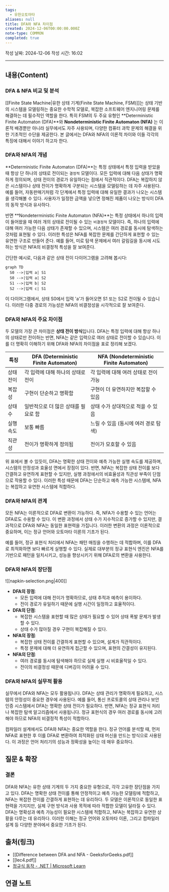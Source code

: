 ```yaml
---
tags:
  - 유한오토마타
aliases: null
title: DFA와 NFA 차이점
created: 2024-12-06T00:00:00.000Z
note-type: COMMON
completed: true
---
```

작성 날짜: 2024-12-06
작성 시간: 16:02


----
## 내용(Content)

### DFA & NFA 비교 및  분석

[[Finite State Machine|유한 상태 기계(Finite State Machine, FSM)]]는 상태 기반의 시스템을 모델링하는 중요한 수학적 모델로, 복잡한 소프트웨어 엔지니어링 문제를 해결하는 데 필수적인 역할을 한다. 특히 FSM의 두 주요 유형인 **Deterministic Finite Automaton (DFA)**와 **Nondeterministic Finite Automaton (NFA)** 는 이론적 배경뿐만 아니라 실무에서도 자주 사용되며, 다양한 컴퓨터 과학 문제의 해결을 위한 기초적인 수단을 제공한다. 본 글에서는 DFA와 NFA의 이론적 차이와 이들 각각의 특징에 대해서 이야기 하고자 한다.

### DFA와 NFA의 개념

**Deterministic Finite Automaton (DFA)**는 특정 상태에서 특정 입력을 받았을 때 항상 단 하나의 상태로 전이되는  `결정적` 모델이다.  모든 입력에 대해 다음 상태가 명확하게 정의되며, 상태 전이의 경로가 유일하다는 점에서 직관적이다. DFA는 복잡하지 않은 시스템이나 상태 전이가 명확하게 구분되는 시스템을 모델링하는 데 자주 사용된다. 예를 들어, 자동판매기처럼 각 단계에서 특정 입력에 대해 유일한 결과가 나오는 시스템을 생각해볼 수 있다. 사용자가 일정한 금액을 넣으면 정해진 제품이 나오는 방식이 DFA의 동작 방식과 유사하다.

반면 **Nondeterministic Finite Automaton (NFA)**는 특정 상태에서 하나의 입력이 들어왔을 때 여러 개의 상태로 전이될 수 있는 `비결정적` 모델이다. 즉, 하나의 입력에 대해 여러 가능한 다음 상태가 존재할 수 있으며, 시스템은 여러 경로를 동시에 탐색하는 것처럼 표현될 수 있다. 이러한 특성은 NFA를 복잡한 문제를 간단하게 표현할 수 있는 유연한 구조로 만들어 준다. 예를 들어, 미로 탐색 문제에서 여러 갈림길을 동시에 시도하는 방식은 NFA의 비결정적 특성을 잘 보여준다.

간단한 예시로, 다음과 같은 상태 전이 다이어그램을 고려해 봅시다:
```mermaid
graph TD
  S0 -->|입력 a| S1
  S0 -->|입력 a| S2
  S1 -->|입력 b| S2
  S2 -->|입력 c| S1
```

이 다이어그램에서, 상태 S0에서 입력 'a'가 들어오면 S1 또는 S2로 전이될 수 있습니다. 이러한 다중 경로의 가능성은 NFA의 비결정성을 시각적으로 잘 보여준다.

### DFA와 NFA의 주요 차이점

두 모델의 가장 큰 차이점은 **상태 전이 방식**입니다. DFA는 특정 입력에 대해 항상 하나의 상태로만 전이하는 반면, NFA는 같은 입력으로 여러 상태로 전이할 수 있습니다. 이를 더 명확히 이해하기 위해 DFA와 NFA의 차이점을 표로 정리해 보겠다.

| 특징    | DFA (Deterministic Finite Automaton) | NFA (Nondeterministic Finite Automaton) |
| ----- | ------------------------------------ | --------------------------------------- |
| 상태 전이 | 각 입력에 대해 하나의 상태로 전이                  | 각 입력에 대해 여러 상태로 전이 가능                   |
| 복잡성   | 구현이 단순하고 명확함                         | 구현이 더 유연하지만 복잡할 수 있음                    |
| 상태 수  | 일반적으로 더 많은 상태를 필요로 함                 | 상태 수가 상대적으로 적을 수 있음                     |
| 실행 속도 | 보통 빠름                                | 느릴 수 있음 (동시에 여러 경로 탐색)                  |
| 직관성   | 전이가 명확하게 정의됨                         | 전이가 모호할 수 있음                            |

위 표에서 볼 수 있듯이, DFA는 명확한 상태 전이와 예측 가능한 실행 속도를 제공하며, 시스템의 안정성과 효율성 면에서 장점이 있다. 반면, NFA는 복잡한 상태 전이를 보다 간결하고 유연하게 표현할 수 있지만, 실행 과정에서의 비효율성과 직관성 부족이 단점으로 작용할 수 있다. 이러한 특성 때문에 DFA는 단순하고 예측 가능한 시스템에, NFA는 복잡하고 유연한 시스템에 적합하다.

### DFA와 NFA의 관계

모든 NFA는 이론적으로 DFA로 변환이 가능하다. 즉, NFA가 수용할 수 있는 언어는 DFA로도 수용할 수 있다. 이 변환 과정에서 상태 수가 지수적으로 증가할 수 있지만, 결과적으로 DFA와 NFA는 동일한 표현력을 가집니다. 이러한 변환의 과정은 이론적으로 중요하며, 이는 정규 언어와 오토마타 이론의 기초가 된다.

예를 들어, 정규 표현식 처리에서 NFA는 패턴 매칭을 수행하는 데 적합하며, 이를 DFA로 최적화하면 보다 빠르게 실행할 수 있다. 실제로 대부분의 정규 표현식 엔진은 NFA를 기반으로 패턴을 일치시키고, 성능을 향상시키기 위해 DFA로의 변환을 사용한다.

### DFA와 NFA의 장단점

![[napkin-selection.png|400]]

- **DFA의 장점**:
	- 모든 입력에 대해 전이가 명확하므로, 상태 추적과 예측이 용이하다.
	- 전이 경로가 유일하기 때문에 실행 시간이 일정하고 효율적이다.
- **DFA의 단점**:
	- 복잡한 시스템을 표현할 때 많은 상태가 필요할 수 있어 상태 폭발 문제가 발생할 수 있다.
	- 상태 수가 많아질 경우 구현이 복잡해질 수 있다.
- **NFA의 장점**:
	- 복잡한 상태 전이를 간결하게 표현할 수 있으며, 설계가 직관적이다.
	- 특정 문제에 대해 더 유연하게 접근할 수 있으며, 표현의 간결성이 유지된다.
- **NFA의 단점**:
	- 여러 경로를 동시에 탐색해야 하므로 실제 실행 시 비효율적일 수 있다.
	- 전이의 비결정성 때문에 디버깅이 어려울 수 있다.


### DFA와 NFA의 실무적 활용

실무에서 DFA와 NFA는 모두 활용됩니다. DFA는 상태 관리가 명확하게 필요하고, 시스템의 안정성이 중요한 경우에 사용된다. 예를 들어, 통신 프로토콜의 상태 관리나 보안 인증 시스템에서 DFA는 명확한 상태 전이가 필요하다. 반면, NFA는 정규 표현식 처리나 복잡한 탐색 알고리즘에서 사용됩니다. 정규 표현식의 경우 여러 경로를 동시에 고려해야 하므로 NFA의 비결정적 특성이 적합하다.

컴파일러 설계에서도 DFA와 NFA는 중요한 역할을 한다. 정규 언어를 분석할 때, 먼저 NFA로 표현한 후 이를 DFA로 변환하여 최적화된 상태 머신을 만드는 방식으로 사용된다. 이 과정은 언어 처리기의 성능과 정확성을 높이는 데 매우 중요하다.




## 질문 & 확장

### 결론

DFA와 NFA는 유한 상태 기계의 두 가지 중요한 유형으로, 각각 고유한 장단점을 가지고 있다. DFA는 명확한 상태 전이를 통해 안정적이고 예측 가능한 모델링에 적합하고, NFA는 복잡한 전이를 간결하게 표현하는 데 유리하다. 두 모델은 이론적으로 동일한 표현력을 가지지만, 실제 구현 방식과 사용 목적에 따라 적합한 모델이 달라질 수 있다. DFA는 명확성과 예측 가능성이 필요한 시스템에 적합하고, NFA는 복잡하고 유연한 상황을 다루는 데 유리하다. 이러한 이해는 정규 언어와 오토마타 이론, 그리고 컴파일러 설계 등 다양한 분야에서 중요한 기초가 된다.

## 출처(링크)

- [[Difference between DFA and NFA - GeeksforGeeks.pdf]]
- [[lec4.pdf]]
- [정규식 동작 - .NET | Microsoft Learn](https://learn.microsoft.com/ko-kr/dotnet/standard/base-types/details-of-regular-expression-behavior?redirectedfrom=MSDN)

## 연결 노트

